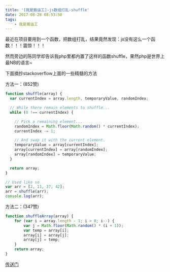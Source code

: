 ```yaml
---
title: '[我是搬运工]-js数组打乱-shuffle'
date: 2017-08-28 08:53:50
tags:
	- 我是搬运工
---
```


最近在项目要用到一个函数，把数组打乱，结果竟然发现：js没有这么一个函数！！！震惊！！！

然而旁边的陈同学却告诉我php里都内置了这样的函数shuffle，果然php是世界上最NB的语言~

下面摘抄stackoverflow上面的一些精髓的方法

方法一：(852赞)
```js
function shuffle(array) {
  var currentIndex = array.length, temporaryValue, randomIndex;

  // While there remain elements to shuffle...
  while (0 !== currentIndex) {

    // Pick a remaining element...
    randomIndex = Math.floor(Math.random() * currentIndex);
    currentIndex -= 1;

    // And swap it with the current element.
    temporaryValue = array[currentIndex];
    array[currentIndex] = array[randomIndex];
    array[randomIndex] = temporaryValue;
  }

  return array;
}

// Used like so
var arr = [2, 11, 37, 42];
arr = shuffle(arr);
console.log(arr);
```
方法二：(347赞)
```js
function shuffleArray(array) {
    for (var i = array.length - 1; i > 0; i--) {
        var j = Math.floor(Math.random() * (i + 1));
        var temp = array[i];
        array[i] = array[j];
        array[j] = temp;
    }
    return array;
}
```

[传送门](https://stackoverflow.com/questions/2450954/how-to-randomize-shuffle-a-javascript-array)
